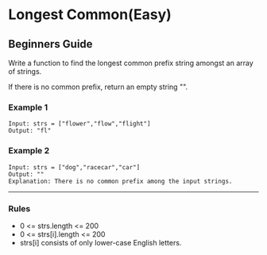 # Longest Common(Easy)

## Beginners Guide

Write a function to find the longest common prefix string amongst an array of strings.

If there is no common prefix, return an empty string "".

### Example 1

```go=
Input: strs = ["flower","flow","flight"]
Output: "fl"
```

### Example 2

```go=
Input: strs = ["dog","racecar","car"]
Output: ""
Explanation: There is no common prefix among the input strings.
```

---

### Rules

* 0 <= strs.length <= 200
* 0 <= strs[i].length <= 200
* strs[i] consists of only lower-case English letters.
